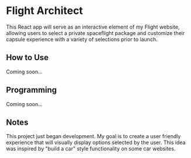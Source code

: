 # Flight Architect
This React app will serve as an interactive element of my Flight website, allowing users to select a private spaceflight package and customize their capsule experience with a variety of selections prior to launch.

## How to Use
Coming soon...

## Programming
Coming soon...

## Notes
This project just began development. My goal is to create a user friendly experience that will visually display options selected by the user. This idea was inspired by "build a car" style functionality on some car websites.
